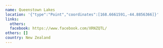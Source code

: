 ```yaml
---
name: Queenstown Lakes
location: '{"type":"Point","coordinates":[168.6661591,-44.8856366]}'
links:
  others: 
  facebook: https://www.facebook.com/XRNZQTL/
others: []
country: New Zealand
---
```

